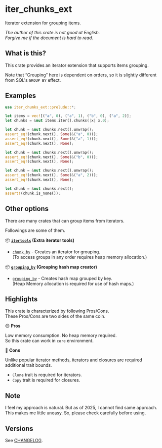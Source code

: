 iter_chunks_ext
===

Iterator extension for grouping items.

*The author of this crate is not good at English.*  
*Forgive me if the document is hard to read.*

## What is this?

This crate provides an iterator extension that supports items grouping.

Note that “Grouping” here is dependent on orders, so it is slightly
different from SQL's `GROUP BY` effect.

## Examples

```rust
use iter_chunks_ext::prelude::*;

let items = vec![("a", 0), ("a", 1), ("b", 0), ("a", 2)];
let chunks = &mut items.iter().chunks(|x| x.0);

let chunk = &mut chunks.next().unwrap();
assert_eq!(chunk.next(), Some(&("a", 0)));
assert_eq!(chunk.next(), Some(&("a", 1)));
assert_eq!(chunk.next(), None);

let chunk = &mut chunks.next().unwrap();
assert_eq!(chunk.next(), Some(&("b", 0)));
assert_eq!(chunk.next(), None);

let chunk = &mut chunks.next().unwrap();
assert_eq!(chunk.next(), Some(&("a", 2)));
assert_eq!(chunk.next(), None);

let chunk = &mut chunks.next();
assert!(chunk.is_none());
```

## Other options

There are many crates that can group items from iterators.

Followings are some of them.

📦 **[`itertools`][it_0] (Extra iterator tools)**

* [`chunk_by`][it_1] - Creates an iterator for grouping.  
  (To access groups in any order requires heap memory allocation.)

📦 **[`grouping_by`][gb_0] (Grouping hash map creator)**

* [`grouping_by`][gb_1] - Creates hash map grouped by key.  
  (Heap Memory allocation is required for use of hash maps.)

## Highlights

This crate is characterized by following Pros/Cons.  
These Pros/Cons are two sides of the same coin.

😊 **Pros**

Low memory consumption. No heap memory required.  
So this crate can work in `core` environment.

🤔 **Cons**

Unlike popular iterator methods, iterators and closures are required
additional trait bounds.

* `Clone` trait is required for iterators.
* `Copy` trait is required for closures.

## Note

I feel my approach is natural. But as of 2025, I cannot find same approach.  
This makes me little uneasy. So, please check carefully before using.

## Versions

See [CHANGELOG](CHANGELOG.md).

<!-- Links -->

[it_0]: https://crates.io/crates/itertools
[it_1]: https://docs.rs/itertools/0.14.0/itertools/trait.Itertools.html#method.chunk_by
[gb_0]: https://crates.io/crates/grouping_by
[gb_1]: https://docs.rs/grouping_by/0.2.2/grouping_by/trait.GroupingBy.html#tymethod.grouping_by

